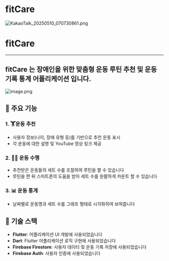 # fitCare

![KakaoTalk_20250510_070730861.png](attachment:a36677c9-3150-4b75-964c-08211684682d:KakaoTalk_20250510_070730861.png)

# fitCare

---

## fitCare 는 장애인을 위한 맞춤형 운동 루틴 추천 및 운동 기록 통계 어플리케이션 입니다.

![image.png](attachment:fbcc6af6-4e2a-4f2a-8e2e-722f0cc77779:image.png)

## 📱 주요 기능

### 1. 🏋️운동 추천

- 사용자 정보(나이, 장애 유형 등)를 기반으로 추천 운동 표시
- 각 운동에 대한 설명 및 YouTube 영상 링크 제공

### 2. 🏃‍♂️ 운동 수행

- 추천받은 운동들의 세트 수를 조절하여 루틴을 짤 수 있습니다
- 루틴을 짠 뒤 스마트폰의 도움을 받아 세트 수를 원활하게 카운트 할 수 있습니다

### 3. 📊 운동 통계

- 날짜별로 운동명과 세트 수를 그래프 형태로 시각화하여 보여줍니다

## 🔧 기술 스택

- **Flutter**: 어플리케이션 UI 개발에 사용되었습니다
- **Dart**: Flutter 어플리케이션 로직 구현에 사용되었습니다
- **Firebase Firestore**: 사용자 데이터 및 운동 기록 저장에 사용되었습니다
- **Firebase Auth**: 사용자 인증에 사용되었습니다

##